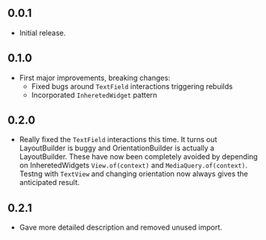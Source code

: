 ## 0.0.1

* Initial release.

## 0.1.0

* First major improvements, breaking changes:
  * Fixed bugs around `TextField` interactions triggering rebuilds
  * Incorporated `InheretedWidget` pattern

## 0.2.0

* Really fixed the `TextField` interactions this time. It turns out LayoutBuilder is buggy and OrientationBuilder is actually a LayoutBuilder. These have now been completely avoided by depending on InheretedWidgets `View.of(context)` and `MediaQuery.of(context)`. Testng with `TextView` and changing orientation now always gives the anticipated result.

## 0.2.1

* Gave more detailed description and removed unused import.
